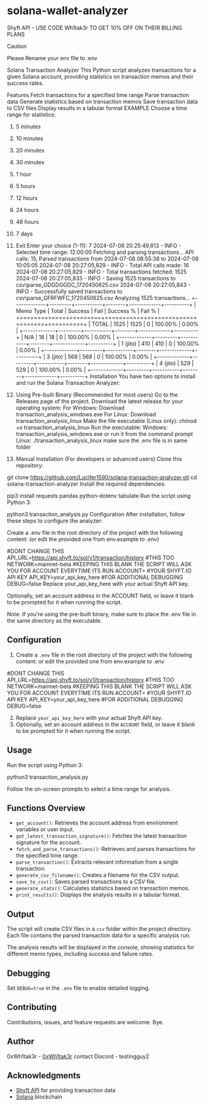 # solana-wallet-analyzer

Shyft API - USE CODE Wh1tak3r TO GET 10% OFF ON THEIR BILLING PLANS

Caution

Please Rename your env file to .env

Solana Transaction Analyzer
This Python script analyzes transactions for a given Solana account, providing statistics on transaction memos and their success rates.

Features
Fetch transactions for a specified time range
Parse transaction data
Generate statistics based on transaction memos
Save transaction data to CSV files
Display results in a tabular format
EXAMPLE
Choose a time range for statistics:
1. 5 minutes
2. 10 minutes
3. 20 minutes
4. 30 minutes
5. 1 hour
6. 5 hours
7. 12 hours
8. 24 hours
9. 48 hours
10. 7 days
11. Exit
Enter your choice (1-11): 7
2024-07-08 20:25:49,613 - INFO - Selected time range: 12:00:00
Fetching and parsing transactions...
API calls: 15, Parsed transactions from 2024-07-08 08:55:38 to 2024-07-08 10:05:05
2024-07-08 20:27:05,829 - INFO - Total API calls made: 16
2024-07-08 20:27:05,829 - INFO - Total transactions fetched: 1525
2024-07-08 20:27:05,833 - INFO - Saving 1525 transactions to csv\parse_GDGDGGDC_1720450625.csv
2024-07-08 20:27:05,843 - INFO - Successfully saved transactions to csv\parse_GFRFWFC_1720450625.csv
Analyzing 1525 transactions...
+-------------+---------+-----------+--------+-------------+----------+
| Memo Type   |   Total |   Success |   Fail | Success %   | Fail %   |
+=============+=========+===========+========+=============+==========+
| TOTAL       |    1525 |      1525 |      0 | 100.00%     | 0.00%    |
+-------------+---------+-----------+--------+-------------+----------+
| N/A         |      18 |        18 |      0 | 100.00%     | 0.00%    |
+-------------+---------+-----------+--------+-------------+----------+
| 1 (jito)   |     410 |       410 |      0 | 100.00%     | 0.00%    |
+-------------+---------+-----------+--------+-------------+----------+
| 3 (jito)   |     568 |       568 |      0 | 100.00%     | 0.00%    |
+-------------+---------+-----------+--------+-------------+----------+
| 4 (jito)   |     529 |       529 |      0 | 100.00%     | 0.00%    |
+-------------+---------+-----------+--------+-------------+----------+
Installation
You have two options to install and run the Solana Transaction Analyzer:

1. Using Pre-built Binary (Recommended for most users)
Go to the Releases page of the project.
Download the latest release for your operating system:
For Windows: Download transaction_analysis_windows.exe
For Linux: Download transaction_analysis_linux
Make the file executable (Linux only):
chmod +x transaction_analysis_linux
Run the executable:
Windows: transaction_analysis_windows.exe or run it from the command prompt
Linux: ./transaction_analysis_linux make sure the .env file is in same folder
2. Manual Installation (For developers or advanced users)
Clone this repository:

git clone https://github.com/Lucifer1590/solana-transaction-analyzer.git
cd solana-transaction-analyzer
Install the required dependencies:

pip3 install requests pandas python-dotenv tabulate
Run the script using Python 3:

python3 transaction_analysis.py
Configuration
After installation, follow these steps to configure the analyzer:

Create a .env file in the root directory of the project with the following content: (or edit the provided one from env.example to .env)

#DONT CHANGE THIS
API_URL=https://api.shyft.to/sol/v1/transaction/history
#THIS TOO 
NETWORK=mainnet-beta
#KEEPING THIS BLANK THE SCRIPT WILL ASK YOU FOR ACCOUNT EVERYTIME ITS RUN
ACCOUNT=
#YOUR SHYFT.IO API KEY
API_KEY=your_api_key_here
#FOR ADDITIONAL DEBUGGING
DEBUG=false
Replace your_api_key_here with your actual Shyft API key.

Optionally, set an account address in the ACCOUNT field, or leave it blank to be prompted for it when running the script.

Note: If you're using the pre-built binary, make sure to place the .env file in the same directory as the executable.


## Configuration

1. Create a `.env` file in the root directory of the project with the following content:
or edit the provided one from env.example to .env

#DONT CHANGE THIS API_URL=https://api.shyft.to/sol/v1/transaction/history #THIS TOO NETWORK=mainnet-beta #KEEPING THIS BLANK THE SCRIPT WILL ASK YOU FOR ACCOUNT EVERYTIME ITS RUN ACCOUNT= #YOUR SHYFT.IO API KEY API_KEY=your_api_key_here #FOR ADDITIONAL DEBUGGING DEBUG=false


2. Replace `your_api_key_here` with your actual Shyft API key.
3. Optionally, set an account address in the `ACCOUNT` field, or leave it blank to be prompted for it when running the script.

## Usage

Run the script using Python 3:

python3 transaction_analysis.py


Follow the on-screen prompts to select a time range for analysis.

## Functions Overview

- `get_account()`: Retrieves the account address from environment variables or user input.
- `get_latest_transaction_signature()`: Fetches the latest transaction signature for the account.
- `fetch_and_parse_transactions()`: Retrieves and parses transactions for the specified time range.
- `parse_transaction()`: Extracts relevant information from a single transaction.
- `generate_csv_filename()`: Creates a filename for the CSV output.
- `save_to_csv()`: Saves parsed transactions to a CSV file.
- `generate_stats()`: Calculates statistics based on transaction memos.
- `print_results()`: Displays the analysis results in a tabular format.

## Output

The script will create CSV files in a `csv` folder within the project directory. Each file contains the parsed transaction data for a specific analysis run.

The analysis results will be displayed in the console, showing statistics for different memo types, including success and failure rates.

## Debugging

Set `DEBUG=true` in the `.env` file to enable detailed logging.

## Contributing

Contributions, issues, and feature requests are welcome. Bye.

## Author

0xWh1tak3r - [0xWh1tak3r](https://github.com/0xWh1tak3r)
contact Discord - testingguy2
## Acknowledgments

- [Shyft API](https://shyft.to/) for providing transaction data
- [Solana](https://solana.com/) blockchain
